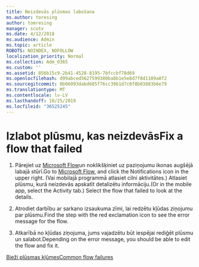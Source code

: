 ```yaml
---
title: Neizdevās plūsmas labošana
ms.author: toresing
author: tomresing
manager: scotv
ms.date: 4/12/2018
ms.audience: Admin
ms.topic: article
ROBOTS: NOINDEX, NOFOLLOW
localization_priority: Normal
ms.collection: Adm_O365
ms.custom: ''
ms.assetid: 856b15c9-2b41-4528-8195-7bfccbf78d69
ms.openlocfilehash: d99abced5627599380ba8b1e5e8d7f8d1109a8f2
ms.sourcegitcommit: 0b06093dabd685f76cc39b1d7c0f8b03883b6e79
ms.translationtype: MT
ms.contentlocale: lv-LV
ms.lasthandoff: 10/25/2019
ms.locfileid: "36525245"
---
```

# <a name="fix-a-flow-that-failed"></a><span data-ttu-id="7c97a-102">Izlabot plūsmu, kas neizdevās</span><span class="sxs-lookup"><span data-stu-id="7c97a-102">Fix a flow that failed</span></span>

1. <span data-ttu-id="7c97a-103">Pārejiet uz [Microsoft Flow](https://flow.microsoft.com/)un noklikšķiniet uz paziņojumu ikonas augšējā labajā stūrī.</span><span class="sxs-lookup"><span data-stu-id="7c97a-103">Go to [Microsoft Flow](https://flow.microsoft.com/), and click the Notifications icon in the upper right.</span></span> <span data-ttu-id="7c97a-104">(Vai mobilajā programmā atlasiet cilni aktivitātes.) Atlasiet plūsmu, kurā neizdevās apskatīt detalizētu informāciju.</span><span class="sxs-lookup"><span data-stu-id="7c97a-104">(Or in the mobile app, select the Activity tab.) Select the flow that failed to look at the details.</span></span>
    
2. <span data-ttu-id="7c97a-105">Atrodiet darbību ar sarkano izsaukuma zīmi, lai redzētu kļūdas ziņojumu par plūsmu.</span><span class="sxs-lookup"><span data-stu-id="7c97a-105">Find the step with the red exclamation icon to see the error message for the flow.</span></span>
    
3. <span data-ttu-id="7c97a-106">Atkarībā no kļūdas ziņojuma, jums vajadzētu būt iespējai rediģēt plūsmu un salabot.</span><span class="sxs-lookup"><span data-stu-id="7c97a-106">Depending on the error message, you should be able to edit the flow and fix it.</span></span> 
    
[<span data-ttu-id="7c97a-107">Bieži plūsmas kļūmes</span><span class="sxs-lookup"><span data-stu-id="7c97a-107">Common flow failures</span></span>](https://go.microsoft.com/fwlink/?linkid=872110)
  

